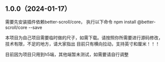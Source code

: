 ## 1.0.0（2024-01-17）
需要先安装插件依赖better-scroll/core， 执行以下命令
 npm install @better-scroll/core --save

本项目为自己项目需要临时做的尺子，如需下载。请按照你所需要进行源码修改，技术有限，不足的地方，请大家指出
目前只有横向拉动，支持英寸和厘米！！！


目前因为项目只用到h5端，其他端暂未测试，如需要请自行调整

